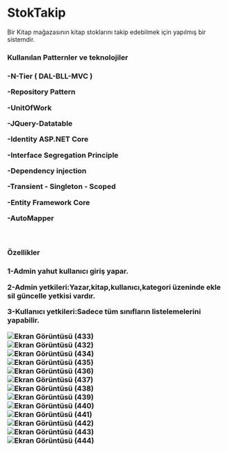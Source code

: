 # StokTakip
Bir Kitap mağazasının kitap stoklarını takip edebilmek için yapılmış bir sistemdir.
<h3>Kullanılan Patternler ve teknolojiler<H3/>
<p>-N-Tier ( DAL-BLL-MVC )<p/>
<p>-Repository Pattern  <p/>
<p>-UnitOfWork  <p/>
<p>-JQuery-Datatable  <p/>
<p>-Identity ASP.NET Core  <p/>
<p>-Interface Segregation Principle <p/>
<p>-Dependency injection <p/>
<p>-Transient - Singleton - Scoped<p/>
<p>-Entity Framework Core <p/>
<p>-AutoMapper <p/>
<br/>
<h3>Özellikler<h3/>
<p>1-Admin yahut kullanıcı giriş yapar.<p/>
<p>2-Admin yetkileri:Yazar,kitap,kullanıcı,kategori üzeninde ekle sil güncelle yetkisi vardır.  <p/>
<p>3-Kullanıcı yetkileri:Sadece tüm sınıfların listelemelerini yapabilir.<p/>


![Ekran Görüntüsü (433)](https://user-images.githubusercontent.com/79534661/180771987-30522bd7-0589-40eb-b961-d6cc969d6bac.png)
<br/>
![Ekran Görüntüsü (432)](https://user-images.githubusercontent.com/79534661/180772025-20c90114-1edd-4563-8f7f-92272065766e.png)
<br/>
![Ekran Görüntüsü (434)](https://user-images.githubusercontent.com/79534661/180772090-d180e658-4ecb-4a5b-8451-f273587826b0.png)
<br/>
![Ekran Görüntüsü (435)](https://user-images.githubusercontent.com/79534661/180772107-ef4a49c2-af5c-4368-9a6d-eefbbcf7fda9.png)
<br/>
![Ekran Görüntüsü (436)](https://user-images.githubusercontent.com/79534661/180772121-f69b64b9-6d00-4e0b-9e68-efa7d551998c.png)
<br/>
![Ekran Görüntüsü (437)](https://user-images.githubusercontent.com/79534661/180772131-1425a6ce-bbc8-46ad-b783-2740234c7042.png)
<br/>
![Ekran Görüntüsü (438)](https://user-images.githubusercontent.com/79534661/180772140-ba128fc5-392c-4015-bea3-b041b83fff9b.png)
<br/>
![Ekran Görüntüsü (439)](https://user-images.githubusercontent.com/79534661/180772158-448c22e2-58d6-426d-b489-f142ee40cca1.png)
<br/>
![Ekran Görüntüsü (440)](https://user-images.githubusercontent.com/79534661/180772187-ea90b450-7761-44da-8fa4-2f7fbbc920e7.png)
<br/>
![Ekran Görüntüsü (441)](https://user-images.githubusercontent.com/79534661/180772210-85f557fc-60ae-4201-8a8c-28b3e47f0448.png)
<br/>
![Ekran Görüntüsü (442)](https://user-images.githubusercontent.com/79534661/180772225-48af29b9-6763-4593-8aa7-178bc49d1b28.png)
<br/>
![Ekran Görüntüsü (443)](https://user-images.githubusercontent.com/79534661/180772242-fb866930-cc94-40e6-aa0f-569feb78418b.png)
<br/>
![Ekran Görüntüsü (444)](https://user-images.githubusercontent.com/79534661/180772255-42934ea8-0de3-49a4-8fcf-74fef98426d1.png)
<br/>
